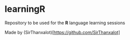 # learningR
Repository to be used for the **R** language learning sessions

Made by (SirThanxalot)[https://github.com/SirThanxalot]
